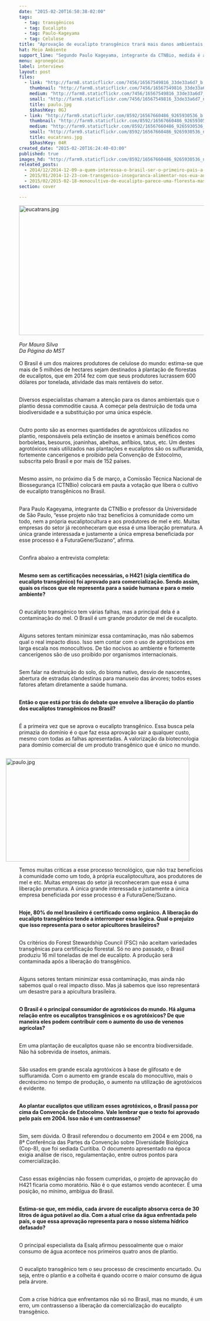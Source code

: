 ```yaml
---
date: "2015-02-20T16:50:38-02:00"
tags:
  - tag: transgênicos
  - tag: Eucalipto
  - tag: Paulo-Kageyama
  - tag: Celulose
title: "Aprovação de eucalipto transgênico trará mais danos ambientais, afirma especialista"
hat: Meio Ambiente
support_line: "Segundo Paulo Kageyama, integrante da CTNBio, medida é apressada e visa apenas interesses empresariais. "
menu: agronegócio
label: interviews
layout: post
files:
  - link: "http://farm8.staticflickr.com/7456/16567549816_33de33a6d7_b.jpg"
    thumbnail: "http://farm8.staticflickr.com/7456/16567549816_33de33a6d7_t.jpg"
    medium: "http://farm8.staticflickr.com/7456/16567549816_33de33a6d7_z.jpg"
    small: "http://farm8.staticflickr.com/7456/16567549816_33de33a6d7_n.jpg"
    title: paulo.jpg
    $$hashKey: 0GJ
  - link: "http://farm9.staticflickr.com/8592/16567660486_9265930536_b.jpg"
    thumbnail: "http://farm9.staticflickr.com/8592/16567660486_9265930536_t.jpg"
    medium: "http://farm9.staticflickr.com/8592/16567660486_9265930536_z.jpg"
    small: "http://farm9.staticflickr.com/8592/16567660486_9265930536_n.jpg"
    title: eucatrans.jpg
    $$hashKey: 04R
created_date: "2015-02-20T16:24:40-03:00"
published: true
images_hd: "http://farm9.staticflickr.com/8592/16567660486_9265930536_n.jpg"
releated_posts:
  - 2014/12/2014-12-09-a-quem-interessa-o-brasil-ser-o-primeiro-pais-a-liberar-eucalipto-transgenico.md
  - 2015/01/2014-12-23-com-transgenico-inseguranca-alimentar-nos-eua-aumentou-em-57.md
  - 2015/02/2015-02-18-monocultivo-de-eucalipto-parece-uma-floresta-mas-nao-e.md
section: cover

---
```

<p><img alt="eucatrans.jpg" height="353" src="http://farm9.staticflickr.com/8592/16567660486_9265930536_b.jpg" width="530" /><br />
<br />
<em>Por Maura Silva<br />
Da P&aacute;gina do MST</em><br />
<br />
O Brasil &eacute; um dos maiores produtores de celulose do mundo: estima-se que mais de 5 milh&otilde;es de hectares sejam destinados &agrave; planta&ccedil;&atilde;o de florestas de eucaliptos, que em 2014 fez com que seus produtores lucrassem 600 d&oacute;lares por tonelada, atividade das mais rent&aacute;veis do setor.</p>

<p><br />
Diversos especialistas chamam a aten&ccedil;&atilde;o para os danos ambientais que o plantio dessa commoditie causa. A come&ccedil;ar pela destrui&ccedil;&atilde;o de toda uma biodiversidade e a substitui&ccedil;&atilde;o por uma &uacute;nica esp&eacute;cie.</p>

<p><br />
Outro ponto s&atilde;o as enormes quantidades de agrot&oacute;xicos utilizados no plantio, respons&aacute;veis pela extin&ccedil;&atilde;o de insetos e animais ben&eacute;ficos como borboletas, besouros, joaninhas, abelhas, anf&iacute;bios, tatus, etc. Um destes agrot&oacute;xicos mais utilizados nas planta&ccedil;&otilde;es e eucaliptos s&atilde;o os sulfluramida, fortemente cancer&iacute;genos e proibido pela Conven&ccedil;&atilde;o de Estocolmo, subscrita pelo Brasil e por mais de 152 pa&iacute;ses.</p>

<p><br />
Mesmo assim, no pr&oacute;ximo dia 5 de mar&ccedil;o, a Comiss&atilde;o T&eacute;cnica Nacional de Biosseguran&ccedil;a (CTNBio) colocar&aacute; em pauta a vota&ccedil;&atilde;o que libera o cultivo de eucalipto transg&ecirc;nicos no Brasil.</p>

<p><br />
Para Paulo Kageyama, integrante da CTNBio e professor da Universidade de S&atilde;o Paulo, &ldquo;esse projeto n&atilde;o traz benef&iacute;cios &agrave; comunidade como um todo, nem a pr&oacute;pria eucaliptocultura e aos produtores de mel e etc. Muitas empresas do setor j&aacute; reconheceram que essa &eacute; uma libera&ccedil;&atilde;o prematura. A &uacute;nica grande interessada e justamente a &uacute;nica empresa beneficiada por esse processo &eacute; a FuturaGene/Suzano&rdquo;, afirma.</p>

<p><br />
Confira abaixo a entrevista completa:</p>

<p><br />
<strong>Mesmo sem as certifica&ccedil;&otilde;es necess&aacute;rias, o H421 (sigla cient&iacute;fica do eucalipto transg&ecirc;nico) foi aprovado para comercializa&ccedil;&atilde;o. Sendo assim, quais os riscos que ele representa para a sa&uacute;de humana e para o meio ambiente?</strong></p>

<p><br />
O eucalipto transg&ecirc;nico tem v&aacute;rias falhas, mas a principal dela &eacute; a contamina&ccedil;&atilde;o do mel. O Brasil &eacute; um grande produtor de mel de eucalipto.</p>

<p><br />
Alguns setores tentam minimizar essa contamina&ccedil;&atilde;o, mas n&atilde;o sabemos qual o real impacto disso. Isso sem contar com o uso de agrot&oacute;xicos em larga escala nos monocultivos. De t&atilde;o nocivos ao ambiente e fortemente cancer&iacute;genos s&atilde;o de uso proibido por organismos internacionais.</p>

<p><br />
Sem falar na destrui&ccedil;&atilde;o do solo, do bioma nativo, desvio de nascentes, abertura de estradas clandestinas para manuseio das &aacute;rvores; todos esses fatores afetam diretamente a sa&uacute;de humana.</p>

<p><br />
<strong>Ent&atilde;o o que est&aacute; por tr&aacute;s do debate que envolve a libera&ccedil;&atilde;o do plantio dos eucaliptos transg&ecirc;nicos no Brasil?</strong></p>

<p><br />
&Eacute; a primeira vez que se aprova o eucalipto transg&ecirc;nico. Essa busca pela primazia do dom&iacute;nio &eacute; o que faz essa aprova&ccedil;&atilde;o sair a qualquer custo, mesmo com todas as falhas apresentadas. A valoriza&ccedil;&atilde;o da biotecnologia para dom&iacute;nio comercial de um produto transg&ecirc;nico que &eacute; &uacute;nico no mundo.</p>

<figure class="image" style="float:right"><img alt="paulo.jpg" height="281" src="http://farm8.staticflickr.com/7456/16567549816_33de33a6d7_b.jpg" width="500" />
<figcaption></figcaption>
</figure>

<p><br />
Temos muitas criticas a esse processo tecnol&oacute;gico, que n&atilde;o traz benef&iacute;cios &agrave; comunidade como um todo, &agrave; pr&oacute;pria eucaliptocultura, aos produtores de mel e etc. Muitas empresas do setor j&aacute; reconheceram que essa &eacute; uma libera&ccedil;&atilde;o prematura. A &uacute;nica grande interessada e justamente a &uacute;nica empresa beneficiada por esse processo &eacute; a FuturaGene/Suzano.</p>

<p><br />
<strong>Hoje, 80% do mel brasileiro &eacute; certificado como org&acirc;nico. A libera&ccedil;&atilde;o do eucalipto transg&ecirc;nico tende a interromper essa l&oacute;gica. Qual o preju&iacute;zo que&nbsp;isso representa para o setor apicultores brasileiros?</strong></p>

<p><br />
Os crit&eacute;rios do Forest Stewardship Council (FSC) n&atilde;o aceitam variedades transg&ecirc;nicas para certifica&ccedil;&atilde;o florestal. S&oacute; no ano passado, o Brasil produziu 16 mil toneladas de mel de eucalipto. A produ&ccedil;&atilde;o ser&aacute; contaminada ap&oacute;s a libera&ccedil;&atilde;o do transg&ecirc;nico.</p>

<p><br />
Alguns setores tentam minimizar essa contamina&ccedil;&atilde;o, mas ainda n&atilde;o sabemos qual o real impacto disso. Mas j&aacute; sabemos que isso representar&aacute; um desastre para a apicultura brasileira.</p>

<p><br />
<strong>O Brasil &eacute; o principal consumidor de agrot&oacute;xicos do mundo. H&aacute; alguma rela&ccedil;&atilde;o entre os eucaliptos transg&ecirc;nicos e os agrot&oacute;xicos? De que maneira eles podem contribuir com o aumento do uso de venenos agr&iacute;colas?</strong></p>

<p><br />
Em uma planta&ccedil;&atilde;o de eucaliptos quase n&atilde;o se encontra biodiversidade. N&atilde;o h&aacute; sobrevida de insetos, animais.</p>

<p><br />
S&atilde;o usados em grande escala agrot&oacute;xicos &agrave; base de glifosato e de sulfluramida. Com o aumento em grande escala do monocultivo, mais o decr&eacute;scimo no tempo de produ&ccedil;&atilde;o, o aumento na utiliza&ccedil;&atilde;o de agrot&oacute;xicos &eacute; evidente.</p>

<p><br />
<strong>Ao plantar eucaliptos que utilizam esses agrot&oacute;xicos, o Brasil passa por cima da Conven&ccedil;&atilde;o de Estocolmo. Vale lembrar que o texto foi aprovado pelo pa&iacute;s em 2004. Isso n&atilde;o &eacute; um contrassenso?</strong></p>

<p><br />
Sim, sem d&uacute;vida. O Brasil referendou o documento em 2004 e em 2006, na 8&ordf; Confer&ecirc;ncia das Partes da Conven&ccedil;&atilde;o sobre Diversidade Biol&oacute;gica (Cop-8), que foi sediada Curitiba. O documento apresentado na &eacute;poca exigia an&aacute;lise de risco, regulamenta&ccedil;&atilde;o, entre outros pontos para comercializa&ccedil;&atilde;o.</p>

<p><br />
Caso essas exig&ecirc;ncias n&atilde;o fossem cumpridas, o projeto de aprova&ccedil;&atilde;o do H421 ficaria como morat&oacute;rio. N&atilde;o &eacute; o que estamos vendo acontecer. &Eacute; uma posi&ccedil;&atilde;o, no m&iacute;nimo, amb&iacute;gua do Brasil. &nbsp;<br />
&nbsp;</p>

<p><strong>Estima-se que, em m&eacute;dia, cada &aacute;rvore de eucalipto absorva cerca de 30 litros de &aacute;gua pot&aacute;vel ao dia. Com a atual crise da &aacute;gua enfrentada pelo pa&iacute;s, o que essa aprova&ccedil;&atilde;o representa para o nosso sistema h&iacute;drico defasado?</strong></p>

<p><br />
O principal especialista da Esalq afirmou pessoalmente que o maior consumo de &aacute;gua acontece nos primeiros quatro anos de plantio.</p>

<p><br />
O eucalipto transg&ecirc;nico tem o seu processo de crescimento encurtado. Ou seja, entre o plantio e a colheita &eacute; quando ocorre o maior consumo de &aacute;gua pela &aacute;rvore.</p>

<p><br />
Com a crise h&iacute;drica que enfrentamos n&atilde;o s&oacute; no Brasil, mas no mundo, &eacute; um erro, um contrassenso a libera&ccedil;&atilde;o da comercializa&ccedil;&atilde;o do eucalipto transg&ecirc;nico.</p>
